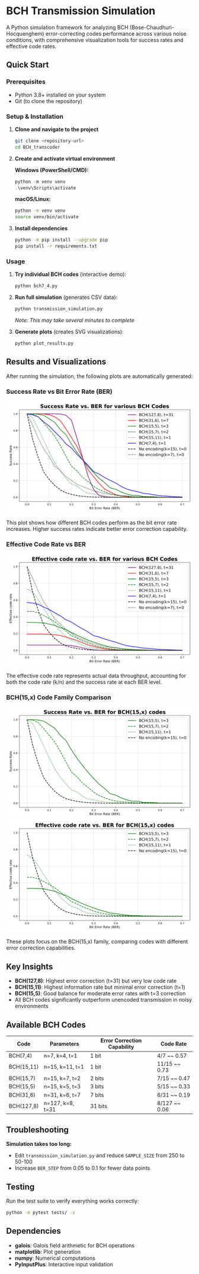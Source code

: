 # BCH Transmission Simulation

A Python simulation framework for analyzing BCH (Bose-Chaudhuri-Hocquenghem) error-correcting codes performance across
various noise conditions, with comprehensive visualization tools for success rates and effective code rates.

## Quick Start

### Prerequisites

- Python 3.8+ installed on your system
- Git (to clone the repository)

### Setup & Installation

1. **Clone and navigate to the project**
   ```bash
   git clone <repository-url>
   cd BCH_transcoder
   ```

2. **Create and activate virtual environment**

   **Windows (PowerShell/CMD):**
   ```powershell
   python -m venv venv
   .\venv\Scripts\activate
   ```

   **macOS/Linux:**
   ```bash
   python -m venv venv
   source venv/bin/activate
   ```

3. **Install dependencies**
   ```bash
   python -m pip install --upgrade pip
   pip install -r requirements.txt
   ```

### Usage

1. **Try individual BCH codes** (interactive demo):
   ```bash
   python bch7_4.py
   ```

2. **Run full simulation** (generates CSV data):
   ```bash
   python transmission_simulation.py
   ```
   *Note: This may take several minutes to complete*

3. **Generate plots** (creates SVG visualizations):
   ```bash
   python plot_results.py
   ```

## Results and Visualizations

After running the simulation, the following plots are automatically generated:

### Success Rate vs Bit Error Rate (BER)

![Success Rate for All BCH Codes](success_plot_all.svg)

This plot shows how different BCH codes perform as the bit error rate increases. Higher success rates indicate better
error correction capability.

### Effective Code Rate vs BER

![Effective Code Rate for All BCH Codes](rate_plot_all.svg)

The effective code rate represents actual data throughput, accounting for both the code rate (k/n) and the
success rate at each BER level.

### BCH(15,x) Code Family Comparison

![BCH(15,x) Success Rates](success_plot_bch15.svg)
![BCH(15,x) Code Rates](rate_plot_bch15.svg)

These plots focus on the BCH(15,x) family, comparing codes with different error correction capabilities.

## Key Insights

- **BCH(127,8)**: Highest error correction (t=31) but very low code rate
- **BCH(15,11)**: Highest information rate but minimal error correction (t=1)
- **BCH(15,5)**: Good balance for moderate error rates with t=3 correction
- All BCH codes significantly outperform unencoded transmission in noisy environments

## Available BCH Codes

| Code       | Parameters       | Error Correction Capability | Code Rate     |
|------------|------------------|-----------------------------|---------------|
| BCH(7,4)   | n=7, k=4, t=1    | 1 bit                       | 4/7 ~~ 0.57   |
| BCH(15,11) | n=15, k=11, t=1  | 1 bit                       | 11/15 ~~ 0.73 |
| BCH(15,7)  | n=15, k=7, t=2   | 2 bits                      | 7/15 ~~ 0.47  |
| BCH(15,5)  | n=15, k=5, t=3   | 3 bits                      | 5/15 ~~ 0.33  |
| BCH(31,6)  | n=31, k=6, t=7   | 7 bits                      | 6/31 ~~ 0.19  |
| BCH(127,8) | n=127, k=8, t=31 | 31 bits                     | 8/127 ~~ 0.06 |

## Troubleshooting

**Simulation takes too long:**

- Edit `transmission_simulation.py` and reduce `SAMPLE_SIZE` from 250 to 50-100
- Increase `BER_STEP` from 0.05 to 0.1 for fewer data points

## Testing

Run the test suite to verify everything works correctly:

```bash
python -m pytest tests/ -v
```

## Dependencies

- **galois**: Galois field arithmetic for BCH operations
- **matplotlib**: Plot generation
- **numpy**: Numerical computations
- **PyInputPlus**: Interactive input validation
